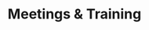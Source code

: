 ---
title: "Meetings & Training"
excerpt: "See what projects and iniatives our members are working on."
image: /assets/images/media/em-workshop.jpg
external_url: https://thefishcollective.github.io/meetings/
share: false
related: false
---